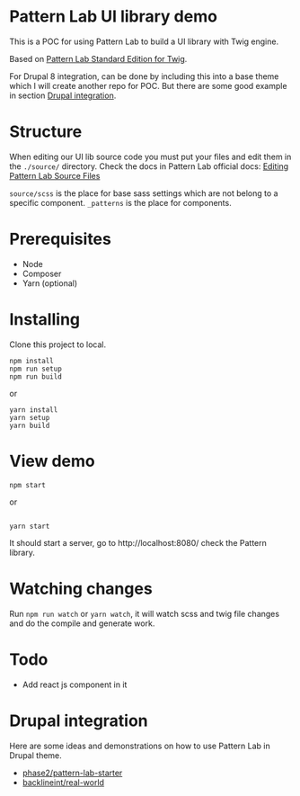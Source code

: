 # Pattern Lab UI library demo

This is a POC for using Pattern Lab to build a UI library with Twig engine.

Based on [Pattern Lab Standard Edition for Twig](https://github.com/pattern-lab/edition-php-twig-standard#use-composer-to-create-a-project).

For Drupal 8 integration, can be done by including this into a base theme which I will create another repo for POC. But there are some good example in section [Drupal integration](#drupal-integration).

# Structure
When editing our UI lib source code you must put your files and edit them in the `./source/` directory. 
Check the docs in Pattern Lab official docs: [Editing Pattern Lab Source Files](http://patternlab.io/docs/editing-source-files.html)

`source/scss` is the place for base sass settings which are not belong to a specific component.
`_patterns` is the place for components.

# Prerequisites
- Node
- Composer
- Yarn (optional)

# Installing

Clone this project to local.
```
npm install
npm run setup
npm run build
```
or
```
yarn install
yarn setup
yarn build
```

# View demo
```
npm start
```
or
```

yarn start
```

It should start a server, go to http://localhost:8080/ check the Pattern library.

# Watching changes
Run `npm run watch` or `yarn watch`, it will watch scss and twig file changes and do the compile and generate work.

# Todo
- Add react js component in it

# Drupal integration
Here are some ideas and demonstrations on how to use Pattern Lab in Drupal theme.
- [phase2/pattern-lab-starter](https://github.com/phase2/pattern-lab-starter)
- [backlineint/real-world](https://github.com/backlineint/real-world)
